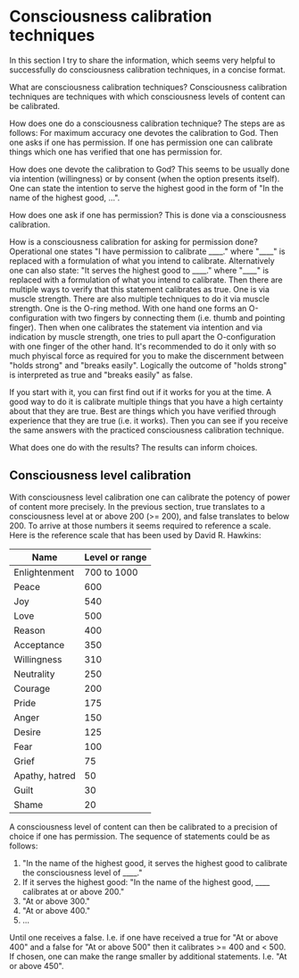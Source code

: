 # Consciousness calibration techniques

In this section I try to share the information, which seems very helpful to successfully do consciousness calibration techniques, in a concise format.

What are consciousness calibration techniques? Consciousness calibration techniques are techniques with which consciousness levels of content can be calibrated.

How does one do a consciousness calibration technique? The steps are as follows: For maximum accuracy one devotes the calibration to God. 
Then one asks if one has permission. If one has permission one can calibrate things which one has verified that one has permission for.

How does one devote the calibration to God? This seems to be usually done via intention (willingness) or by consent (when the option presents itself). One can state the intention to serve the highest good in the form of "In the name of the highest good, ...".

How does one ask if one has permission? This is done via a consciousness calibration.

How is a consciousness calibration for asking for permission done? Operational one states "I have permission to calibrate \_\_\_\_." where "\_\_\_\_" is replaced with a formulation of what you intend to calibrate. Alternatively one can also state: "It serves the highest good to \_\_\_\_." where "\_\_\_\_" is replaced with a formulation of what you intend to calibrate.
Then there are multiple ways to verify that this statement calibrates as true. One is via muscle strength. There are also multiple techniques to do it via muscle strength.
One is the O-ring method. With one hand one forms an O-configuration with two fingers by connecting them (i.e. thumb and pointing finger). Then when one calibrates the statement via intention and via indication by muscle strength, 
one tries to pull apart the O-configuration with one finger of the other hand.
It's recommended to do it only with so much phyiscal force as required for you to make the discernment between "holds strong" and "breaks easily".
Logically the outcome of "holds strong" is interpreted as true and "breaks easily" as false.

If you start with it, you can first find out if it works for you at the time. A good way to do it is calibrate multiple things that you have a high certainty about that they are true. Best are things which you have verified through experience that they are true (i.e. it works).
Then you can see if you receive the same answers with the practiced consciousness calibration technique.

What does one do with the results? The results can inform choices.

## Consciousness level calibration

With consciousness level calibration one can calibrate the potency of power of content more precisely. In the previous section, true translates to a consciousness level at or above 200 (>= 200), and false translates to below 200. To arrive at those numbers it seems required to reference a scale.
Here is the reference scale that has been used by David R. Hawkins:

| Name | Level or range |
|------|----------------|
| Enlightenment | 700 to 1000 |
| Peace | 600 |
| Joy | 540 |
| Love | 500 |
| Reason | 400 |
| Acceptance | 350 |
| Willingness | 310 |
| Neutrality | 250 |
| Courage | 200 |
| Pride | 175 |
| Anger | 150 |
| Desire | 125 |
| Fear | 100 |
| Grief | 75 |
| Apathy, hatred | 50 |
| Guilt | 30 |
| Shame | 20 |

A consciousness level of content can then be calibrated to a precision of choice if one has permission. The sequence of statements could be as follows:

1. "In the name of the highest good, it serves the highest good to calibrate the consciousness level of \_\_\_\_."
2. If it serves the highest good: "In the name of the highest good, \_\_\_\_ calibrates at or above 200."
3. "At or above 300."
4. "At or above 400."
5. ...

Until one receives a false. I.e. if one have received a true for "At or above 400" and a false for "At or above 500" then it calibrates >= 400 and < 500.
If chosen, one can make the range smaller by additional statements. I.e. "At or above 450".
